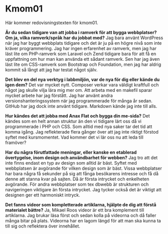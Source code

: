 Kmom01
===============================

Här kommer redovisningstexten för kmom01.

**Är du sedan tidigare van att jobba i ramverk för att bygga webbplatser? Om ja, vilka ramverk/språk har du jobbat med?**
Jag bara använt WordPress när jag har byggt webbplats tidigare och det är ju på en högre nivå som inte kräver programmering. Jag har ingen erfarenhet av ramverk, men jag har läst lite om PHP-ramverk som Laravel och Zend tidigare bara för att få en uppfattning om hur man kan använda ett sådant ramverk. Sen har jag även läst lite om CSS-ramverk som Bootstrap och Foundation, men jag har aldrig kommit så långt att jag har testat något själv.

**Det blev en del nya verktyg i labbmiljön, var de nya för dig eller kände du igen dem?**
Det var mycket nytt. Composer verkar vara väldigt kraftfull och något jag skulle vilja lära mig mer om. Att arbeta med en makefil sparar mycket arbete har jag förstått. Jag har använt andra versionshanteringssystem när jag programmerade för många år sedan. GitHub har jag dock inte använt tidigare. Markdown kände jag inte till alls.

**Hur kändes det att jobba med Anax Flat och bygga din me-sida?**
Det kändes som en helt annan struktur än den vi tidigare lärt oss då vi programmerade i PHP och CSS. Som alltid med nya saker tar det tid att komma igång. Jag reflekterade flera gånger över att jag inte riktigt förstod syftet med kursmomentet. Vad kommer det vi lär oss nu att leda till framöver?

**Har du några förutfattade meningar, eller kanske en etablerad övertygelse, inom design och användbarhet för webben?**
Jag tro att det inte finns endast en typ av design som alltid är bäst. Syftet med webbplatsen är avgörande för vilken design som är bäst. Vissa webbplatser har bara några få sekunder på sig att fånga besökarens intresse och få då denne att stanna kvar på sajten. Då är första intrycket och enkelheten avgörande. För andra webbplatser som tex dbwebb är strukturen och navigeringen viktigare än första intrycket. Jag tycker också det är viktigt att designen ger ett harmoniskt intryck.

**Det fanns videor som kompletterade artiklarna, hjälpte de dig att förstå materialet bättre?**
Ja, Mikael Roos videor är ett bra komplement till artiklarna. Jag brukar läsa först och sedan kolla på videorna och då faller många bitar på plats. Videorna har en lagom längd för att man ska kunna ta till sig och reflektera över innehållet.
